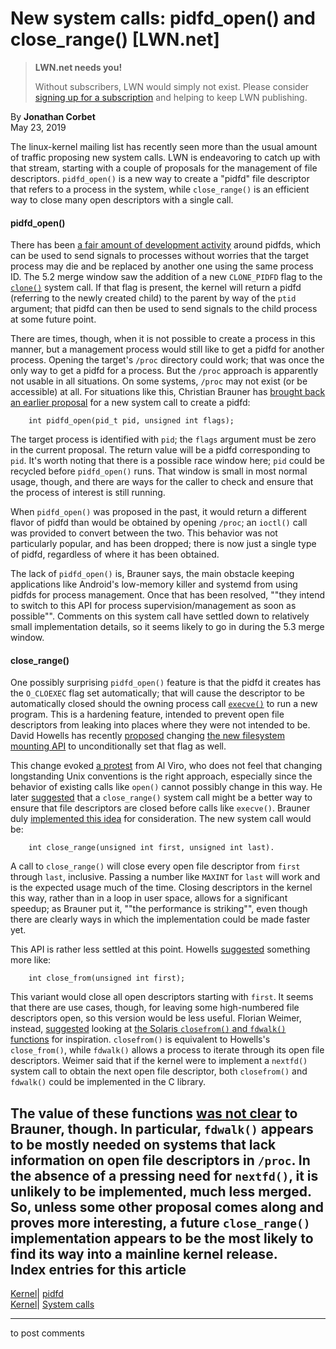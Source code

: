 # New system calls: pidfd_open() and close_range() [LWN.net]

> **LWN.net needs you!**
> 
> Without subscribers, LWN would simply not exist. Please consider [signing up for a subscription](/Promo/nst-nag2/subscribe) and helping to keep LWN publishing. 

By **Jonathan Corbet**  
May 23, 2019 

The linux-kernel mailing list has recently seen more than the usual amount of traffic proposing new system calls. LWN is endeavoring to catch up with that stream, starting with a couple of proposals for the management of file descriptors. `pidfd_open()` is a new way to create a "pidfd" file descriptor that refers to a process in the system, while `close_range()` is an efficient way to close many open descriptors with a single call. 

#### pidfd_open()

There has been [a fair amount of development activity](/Articles/784831/) around pidfds, which can be used to send signals to processes without worries that the target process may die and be replaced by another one using the same process ID. The 5.2 merge window saw the addition of a new `CLONE_PIDFD` flag to the [`clone()`](http://man7.org/linux/man-pages/man2/clone.2.html) system call. If that flag is present, the kernel will return a pidfd (referring to the newly created child) to the parent by way of the `ptid` argument; that pidfd can then be used to send signals to the child process at some future point. 

There are times, though, when it is not possible to create a process in this manner, but a management process would still like to get a pidfd for another process. Opening the target's `/proc` directory could work; that was once the only way to get a pidfd for a process. But the `/proc` approach is apparently not usable in all situations. On some systems, `/proc` may not exist (or be accessible) at all. For situations like this, Christian Brauner has [brought back an earlier proposal](/ml/linux-kernel/20190520155630.21684-1-christian@brauner.io/) for a new system call to create a pidfd: 
    
    
        int pidfd_open(pid_t pid, unsigned int flags);
    

The target process is identified with `pid`; the `flags` argument must be zero in the current proposal. The return value will be a pidfd corresponding to `pid`. It's worth noting that there is a possible race window here; `pid` could be recycled before `pidfd_open()` runs. That window is small in most normal usage, though, and there are ways for the caller to check and ensure that the process of interest is still running. 

When `pidfd_open()` was proposed in the past, it would return a different flavor of pidfd than would be obtained by opening `/proc`; an `ioctl()` call was provided to convert between the two. This behavior was not particularly popular, and has been dropped; there is now just a single type of pidfd, regardless of where it has been obtained. 

The lack of `pidfd_open()` is, Brauner says, the main obstacle keeping applications like Android's low-memory killer and systemd from using pidfds for process management. Once that has been resolved, ""they intend to switch to this API for process supervision/management as soon as possible"". Comments on this system call have settled down to relatively small implementation details, so it seems likely to go in during the 5.3 merge window. 

#### close_range()

One possibly surprising `pidfd_open()` feature is that the pidfd it creates has the `O_CLOEXEC` flag set automatically; that will cause the descriptor to be automatically closed should the owning process call [`execve()`](http://man7.org/linux/man-pages/man2/execve.2.html) to run a new program. This is a hardening feature, intended to prevent open file descriptors from leaking into places where they were not intended to be. David Howells has recently [proposed](/ml/linux-kernel/155800752418.4037.9567789434648701032.stgit@warthog.procyon.org.uk/) changing [the new filesystem mounting API](/Articles/759499/) to unconditionally set that flag as well. 

This change evoked [a protest](/ml/linux-kernel/20190516162259.GB17978@ZenIV.linux.org.uk/) from Al Viro, who does not feel that changing longstanding Unix conventions is the right approach, especially since the behavior of existing calls like `open()` cannot possibly change in this way. He later [suggested](/ml/linux-kernel/20190516165021.GD17978@ZenIV.linux.org.uk/) that a `close_range()` system call might be a better way to ensure that file descriptors are closed before calls like `execve()`. Brauner duly [implemented this idea](/ml/linux-kernel/20190521113448.20654-1-christian@brauner.io/) for consideration. The new system call would be: 
    
    
        int close_range(unsigned int first, unsigned int last).
    

A call to `close_range()` will close every open file descriptor from `first` through `last`, inclusive. Passing a number like `MAXINT` for `last` will work and is the expected usage much of the time. Closing descriptors in the kernel this way, rather than in a loop in user space, allows for a significant speedup; as Brauner put it, ""the performance is striking"", even though there are clearly ways in which the implementation could be made faster yet. 

This API is rather less settled at this point. Howells [suggested](/ml/linux-kernel/28114.1558456227@warthog.procyon.org.uk/) something more like: 
    
    
        int close_from(unsigned int first);
    

This variant would close all open descriptors starting with `first`. It seems that there are use cases, though, for leaving some high-numbered file descriptors open, so this version would be less useful. Florian Weimer, instead, [suggested](/ml/linux-kernel/87tvdoau12.fsf@oldenburg2.str.redhat.com/) looking at [the Solaris `closefrom()` and `fdwalk()` functions](https://docs.oracle.com/cd/E88353_01/html/E37843/closefrom-3c.html) for inspiration. `closefrom()` is equivalent to Howells's `close_from()`, while `fdwalk()` allows a process to iterate through its open file descriptors. Weimer said that if the kernel were to implement a `nextfd()` system call to obtain the next open file descriptor, both `closefrom()` and `fdwalk()` could be implemented in the C library. 

The value of these functions [was not clear](/ml/linux-kernel/20190521130438.q3u4wvve7p6md6cm@brauner.io/) to Brauner, though. In particular, `fdwalk()` appears to be mostly needed on systems that lack information on open file descriptors in `/proc`. In the absence of a pressing need for `nextfd()`, it is unlikely to be implemented, much less merged. So, unless some other proposal comes along and proves more interesting, a future `close_range()` implementation appears to be the most likely to find its way into a mainline kernel release.  
Index entries for this article  
---  
[Kernel](/Kernel/Index)| [pidfd](/Kernel/Index#pidfd)  
[Kernel](/Kernel/Index)| [System calls](/Kernel/Index#System_calls)  
  


* * *

to post comments 
